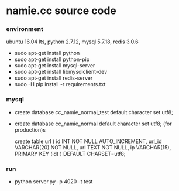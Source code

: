 # namie.cc source code

### environment
ubuntu 16.04 lts, python 2.7.12, mysql 5.7.18, redis 3.0.6

* sudo apt-get install python
* sudo apt-get install python-pip
* sudo apt-get install mysql-server
* sudo apt-get install libmysqlclient-dev
* sudo apt-get install redis-server
* sudo -H pip install -r requirements.txt

### mysql
* create database cc_namie_normal_test default character set utf8;
* create database cc_namie_normal default character set utf8; (for production)s

    
    create table url (
        id INT NOT NULL AUTO_INCREMENT,
        url_id VARCHAR(20) NOT NULL, 
        url TEXT NOT NULL, 
        ip VARCHAR(15),
        PRIMARY KEY (id)
    ) DEFAULT CHARSET=utf8;

### run
* python server.py -p 4020 -t test
